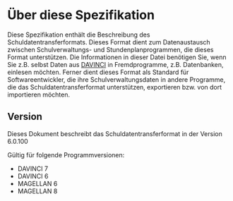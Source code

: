 # Über diese Spezifikation

Diese Spezifikation enthält die Beschreibung des Schuldatentransferformats. Dieses Format dient zum Datenaustausch zwischen Schulverwaltungs- und Stundenplanprogrammen, die dieses Format unterstützen. Die Informationen in dieser Datei benötigen Sie, wenn Sie z.B. selbst Daten aus [DAVINCI](https://davinci.stueber.de) in Fremdprogramme, z.B. Datenbanken, einlesen möchten. Ferner dient dieses Format als Standard für Softwareentwickler, die ihre Schulverwaltungsdaten in andere Programme, die das Schuldatentransferformat unterstützen, exportieren bzw. von dort importieren möchten.

## Version

Dieses Dokument beschreibt das Schuldatentransferformat in der Version 6.0.100

Gültig für folgende Programmversionen:

* DAVINCI 7
* DAVINCI 6
* MAGELLAN 6
* MAGELLAN 8



